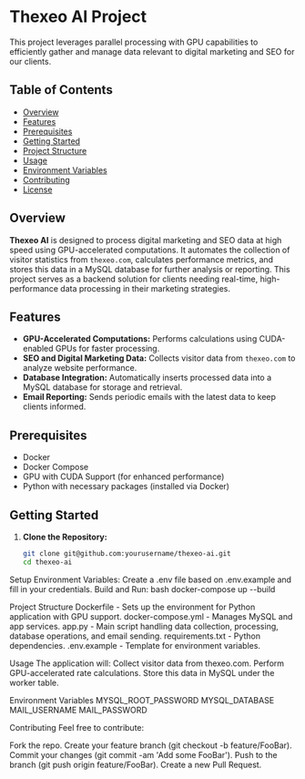 # Thexeo AI Project

This project leverages parallel processing with GPU capabilities to efficiently gather and manage data relevant to digital marketing and SEO for our clients.

## Table of Contents
- [Overview](#overview)
- [Features](#features)
- [Prerequisites](#prerequisites)
- [Getting Started](#getting-started)
- [Project Structure](#project-structure)
- [Usage](#usage)
- [Environment Variables](#environment-variables)
- [Contributing](#contributing)
- [License](#license)

## Overview

**Thexeo AI** is designed to process digital marketing and SEO data at high speed using GPU-accelerated computations. It automates the collection of visitor statistics from `thexeo.com`, calculates performance metrics, and stores this data in a MySQL database for further analysis or reporting. This project serves as a backend solution for clients needing real-time, high-performance data processing in their marketing strategies.

## Features

- **GPU-Accelerated Computations:** Performs calculations using CUDA-enabled GPUs for faster processing.
- **SEO and Digital Marketing Data:** Collects visitor data from `thexeo.com` to analyze website performance.
- **Database Integration:** Automatically inserts processed data into a MySQL database for storage and retrieval.
- **Email Reporting:** Sends periodic emails with the latest data to keep clients informed.

## Prerequisites

- Docker
- Docker Compose
- GPU with CUDA Support (for enhanced performance)
- Python with necessary packages (installed via Docker)

## Getting Started

1. **Clone the Repository:**
   ```bash
   git clone git@github.com:yourusername/thexeo-ai.git
   cd thexeo-ai

Setup Environment Variables:
Create a .env file based on .env.example and fill in your credentials.
Build and Run:
bash
docker-compose up --build

Project Structure
Dockerfile - Sets up the environment for Python application with GPU support.
docker-compose.yml - Manages MySQL and app services.
app.py - Main script handling data collection, processing, database operations, and email sending.
requirements.txt - Python dependencies.
.env.example - Template for environment variables.

Usage
The application will:
Collect visitor data from thexeo.com.
Perform GPU-accelerated rate calculations.
Store this data in MySQL under the worker table.

Environment Variables
MYSQL_ROOT_PASSWORD
MYSQL_DATABASE
MAIL_USERNAME
MAIL_PASSWORD

Contributing
Feel free to contribute:

Fork the repo.
Create your feature branch (git checkout -b feature/FooBar).
Commit your changes (git commit -am 'Add some FooBar').
Push to the branch (git push origin feature/FooBar).
Create a new Pull Request.
